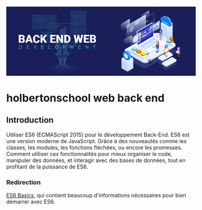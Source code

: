 ![alt text](<backend.jpg>)

# holbertonschool web back end

## Introduction 

Utiliser ES6 (ECMAScript 2015) pour le développement Back-End. ES6 est une version moderne de JavaScript. Grâce à des nouveautés comme les classes, les modules, les fonctions fléchées, ou encore les promesses. 
Comment utiliser ces fonctionnalités pour mieux organiser le code, manipuler des données, et interagir avec des bases de données, tout en profitant de la puissance de ES6.


### Redirection
[ES6 Basics](https://github.com/Aurelien292/holbertonschool-web_back_end/tree/main/ES6_basic), qui contient beaucoup d'informations nécessaires pour bien démarrer avec ES6.
